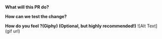 **What will this PR do?**
 

**How can we test the change?**


**How do you feel ?(Giphy) (Optional, but highly recommended!)**
![Alt Text](gif url)